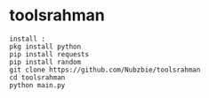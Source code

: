 # toolsrahman
``install : ``
<br>
``pkg install python``
<br>
``pip install requests``
<br>
``pip install random ``
<br>
``git clone https://github.com/Nubzbie/toolsrahman``
<br>
``cd toolsrahman ``
<br>
``python main.py``
